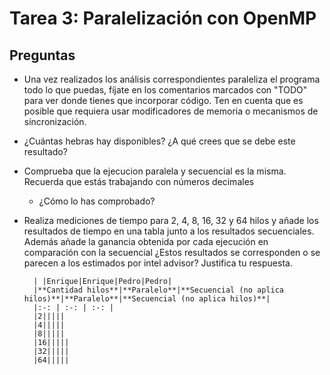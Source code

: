 # Tarea 3: Paralelización con OpenMP

## Preguntas
* Una vez realizados los análisis correspondientes paraleliza el programa todo lo que puedas, fíjate en los comentarios marcados con "TODO" para ver donde tienes que incorporar código. Ten en cuenta que es posible que requiera usar modificadores de memoria o mecanismos de sincronización.

* ¿Cuántas hebras hay disponibles? ¿A qué crees que se debe este resultado?

* Comprueba que la ejecucion paralela y secuencial es la misma. Recuerda que estás trabajando con números decimales
    * ¿Cómo lo has comprobado?

* Realiza mediciones de tiempo para 2, 4, 8, 16, 32 y 64 hilos y añade los resultados de tiempo en una tabla junto a los resultados secuenciales. Además añade la ganancia obtenida por cada ejecución en comparación con la secuencial ¿Estos resultados se corresponden o se parecen a los estimados por intel advisor? Justifica tu respuesta.

        | |Enrique|Enrique|Pedro|Pedro|
        |**Cantidad hilos**|**Paralelo**|**Secuencial (no aplica hilos)**|**Paralelo**|**Secuencial (no aplica hilos)**|
        |:-: | :-: | :-: |
        |2|||||
        |4|||||
        |8|||||
        |16|||||
        |32|||||
        |64|||||
        

